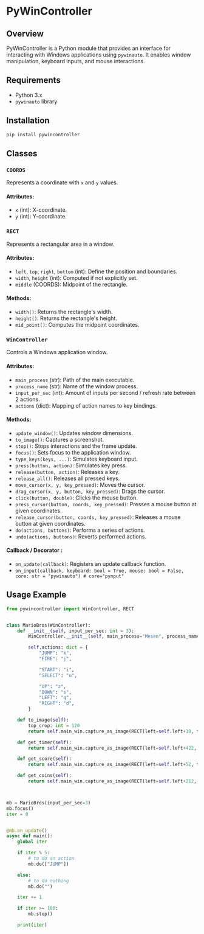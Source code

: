 # PyWinController

## Overview
PyWinController is a Python module that provides an interface for interacting with Windows applications using `pywinauto`. It enables window manipulation, keyboard inputs, and mouse interactions.

## Requirements
- Python 3.x
- `pywinauto` library

## Installation
```sh
pip install pywincontroller
```

## Classes

### `COORDS`
Represents a coordinate with `x` and `y` values.
#### Attributes:
- `x` (int): X-coordinate.
- `y` (int): Y-coordinate.

### `RECT`
Represents a rectangular area in a window.
#### Attributes:
- `left`, `top`, `right`, `bottom` (int): Define the position and boundaries.
- `width`, `height` (int): Computed if not explicitly set.
- `middle` (COORDS): Midpoint of the rectangle.
#### Methods:
- `width()`: Returns the rectangle's width.
- `height()`: Returns the rectangle's height.
- `mid_point()`: Computes the midpoint coordinates.

### `WinController`
Controls a Windows application window.
#### Attributes:
- `main_process` (str): Path of the main executable.
- `process_name` (str): Name of the window process.
- `input_per_sec` (int): Amount of inputs per second / refresh rate between 2 actions.
- `actions` (dict): Mapping of action names to key bindings.

#### Methods:
- `update_window()`: Updates window dimensions.
- `to_image()`: Captures a screenshot.
- `stop()`: Stops interactions and the frame update.
- `focus()`: Sets focus to the application window.
- `type_keys(keys, ...)`: Simulates keyboard input.
- `press(button, action)`: Simulates key press.
- `release(button, action)`: Releases a key.
- `release_all()`: Releases all pressed keys.
- `move_cursor(x, y, key_pressed)`: Moves the cursor.
- `drag_cursor(x, y, button, key_pressed)`: Drags the cursor.
- `click(button, double)`: Clicks the mouse button.
- `press_cursor(button, coords, key_pressed)`: Presses a mouse button at given coordinates.
- `release_cursor(button, coords, key_pressed)`: Releases a mouse button at given coordinates.
- `do(actions, buttons)`: Performs a series of actions.
- `undo(actions, buttons)`: Reverts performed actions.

#### Callback / Decorator :
- `on_update(callback)`: Registers an update callback function.
- `on_input(callback, keyboard: bool = True, mouse: bool = False, core: str = "pywinauto") # core="pynput"`

## Usage Example
```python
from pywincontroller import WinController, RECT


class MarioBros(WinController):
    def __init__(self, input_per_sec: int = 3):
        WinController.__init__(self, main_process="Mesen", process_name="Mesen - Super Mario Bros. (Europe) (Rev A)", input_per_sec=input_per_sec)

        self.actions: dict = {
            "JUMP": "k",
            "FIRE": "j",

            "START": "i",
            "SELECT": "u",

            "UP": "z",
            "DOWN": "s",
            "LEFT": "q",
            "RIGHT": "d",
        }

    def to_image(self):
        top_crop: int = 120
        return self.main_win.capture_as_image(RECT(left=self.left+10, top=self.top+top_crop, width=self.width-30, height=self.height-top_crop-20))

    def get_timer(self):
        return self.main_win.capture_as_image(RECT(left=self.left+422, top=self.top+101, width=50, height=18))

    def get_score(self):
        return self.main_win.capture_as_image(RECT(left=self.left+52, top=self.top+101, width=102, height=18))

    def get_coins(self):
        return self.main_win.capture_as_image(RECT(left=self.left+212, top=self.top+101, width=38, height=18))



mb = MarioBros(input_per_sec=3)
mb.focus()
iter = 0


@mb.on_update()
async def main():
    global iter

    if iter % 5:
        # to do an action
        mb.do(["JUMP"])

    else:
        # to do nothing
        mb.do("")

    iter += 1

    if iter >= 100:
        mb.stop()

    print(iter)
```
